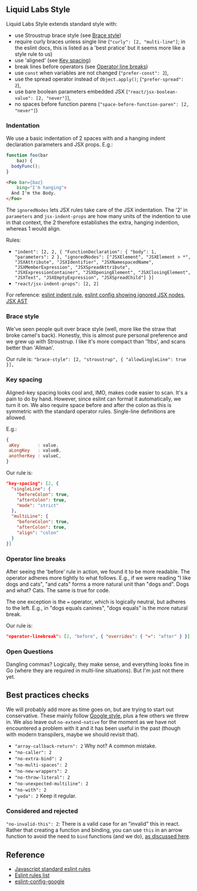 ## Liquid Labs Style

Liquid Labs Style extends standard style with:
* use Stroustrup brace style (see [Brace style](#brace-style))
* require curly braces unless single line (`"curly": [2, "multi-line"]`; in the
  eslint docs, this is listed as a 'best pratice' but it seems more like a style
  rule to us)
* use 'aligned' (see [Key spacing](#key-spacing))
* break lines before operators (see [Operator line breaks](#operator-line-breaks))
* use `const` when variables are not changed (`"prefer-const": 2`),
* use the spread operator instead of `Object.apply()`; (`"prefer-spread": 2`),
* use bare boolean parameters embedded JSX (`"react/jsx-boolean-value": [2, "never"]`),
* no spaces before function parens (`"space-before-function-paren": [2, "never"]`)

### Indentation

We use a basic indentation of 2 spaces with and a hanging indent declaration
parameters and JSX props.
E.g.:
```javascript
function foo(bar
    baz) {
  bodyFunc();
}
```
```HTML
<Foo bar={baz}
    bing="I'm hanging">
  And I'm the Body.
</Foo>
```
The `ignoredNodes` lets JSX rules take care of the JSX indentation. The '2' in
`parameters` and `jsx-indent-props` are how many units of the indention to use
in that context, the 2 therefore establishes the extra, hanging indention,
whereas 1 would align.

Rules:
* `"indent": [2, 2, {
    "FunctionDeclaration": { "body": 1, "parameters": 2 },
    "ignoredNodes": ["JSXElement", "JSXElement > *", "JSXAttribute", "JSXIdentifier",
      "JSXNamespacedName", "JSXMemberExpression", "JSXSpreadAttribute", "JSXExpressionContainer",
      "JSXOpeningElement", "JSXClosingElement", "JSXText", "JSXEmptyExpression", "JSXSpreadChild"]
  }]`
* `"react/jsx-indent-props": [2, 2]`

For reference: [eslint indent rule](https://eslint.org/docs/rules/indent), [eslint config showing ignored JSX nodes](https://github.com/airbnb/javascript/blob/e9fff7adbf6dd4e3723c12849c407aafd429cf0f/packages/eslint-config-airbnb-base/rules/style.js#L141), [JSX AST](https://github.com/facebook/jsx/blob/master/AST.md)

### Brace style

We've seen people quit over brace style (well, more like the straw that broke
camel's back). Honestly, this is almost pure personal preference and we grew up
with Stroustrup. I like it's more compact than '1tbs', and scans better than
'Allman'.

Our rule is: `"brace-style": [2, "stroustrup", { "allowSingleLine": true }],`

### Key spacing

Aligned-key spacing looks cool and, IMO, makes code easier to scan. It's a pain
to do by hand. However, since eslint can format it automatically, we turn it on.
We also require space before and after the colon as this is symmetric with
the standard operator rules. Single-line definitions are allowed.

E.g.:
```javascript
{
 aKey       : value,
 aLongKey   : valueB,
 anotherKey : valueC,
}
```
 Our rule is:
 ```json
 "key-spacing": [2, {
   "singleLine": {
     "beforeColon": true,
     "afterColon": true,
     "mode": "strict"
   },
   "multiLine": {
     "beforeColon": true,
     "afterColon": true,
     "align": "colon"
   }
 }]
 ```

### Operator line breaks

After seeing the 'before' rule in action, we found it to be more readable. The
operator adheres more tightly to what follows. E.g., if we were reading "I like
dogs and cats", "and cats" forms a more natural unit than "dogs and". Dogs and
what? Cats. The same is true for code.

The one exception is the `=` operator, which is logically neutral, but adheres
to the left. E.g., in "dogs equals canines", "dogs equals" is the more natural
break.

Our rule is:
```json
"operator-linebreak": [2, "before", { "overrides": { "=": "after" } }],
```

### Open Questions

Dangling commas? Logically, they make sense, and everything looks fine in Go
(where they are required in multi-line situations). But I'm just not there yet.

## Best practices checks

We will probably add more as time goes on, but are trying to start out
conservative. These mainly follow [Google style](https://github.com/google/eslint-config-google/blob/master/index.js),
plus a few others we threw in. We also leave out `no-extend-native` for the
moment as we have not encountered a problem with it and it has been useful in
the past (though with modern transpilers, maybe we should revisit that).

* `"array-callback-return": 2` Why not? A common mistake.
* `"no-caller": 2`
* `"no-extra-bind": 2`
* `"no-multi-spaces": 2`
* `"no-new-wrappers": 2`
* `"no-throw-literal": 2`
* `"no-unexpected-multiline": 2`
* `"no-with": 2`
* `"yoda": 2` Keep it regular.

### Considered and rejected

`"no-invalid-this": 2`: There is a valid case for an "invalid" this in react.
Rather that creating a function and binding, you can use `this` in an arrow
function to avoid the need to `bind` functions (and we do), [as discussed here](https://medium.com/@jacobworrel/babels-transform-class-properties-plugin-how-it-works-and-what-it-means-for-your-react-apps-6983539ffc22).

## Reference

* [Javascript standard eslint rules](https://github.com/standard/eslint-config-standard)
* [Eslint rules list](https://eslint.org/docs/rules/)
* [eslint-config-google](https://github.com/google/eslint-config-google)
